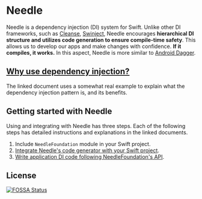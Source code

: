 # Needle

Needle is a dependency injection (DI) system for Swift. Unlike other DI frameworks, such as [Cleanse](https://github.com/square/Cleanse), [Swinject](https://github.com/Swinject/Swinject), Needle encourages **hierarchical DI structure and utilizes code generation to ensure compile-time safety**. This allows us to develop our apps and make changes with confidence. **If it compiles, it works.** In this aspect, Needle is more similar to [Android Dagger](https://google.github.io/dagger/).

## [Why use dependency injection?](./WHY_DI.md)

The linked document uses a somewhat real example to explain what the dependency injection pattern is, and its benefits.

## Getting started with Needle

Using and integrating with Needle has three steps. Each of the following steps has detailed instructions and explanations in the linked documents.

1. Include `NeedleFoundation` module in your Swift project.
2. [Integrate Needle's code generator with your Swift project](./GENERATOR.md).
3. [Write application DI code following NeedleFoundation's API](./API.md).

## License
[![FOSSA Status](https://app.fossa.io/api/projects/git%2Bgithub.com%2Fuber%2Fswift-concurrency.svg?type=large)](https://app.fossa.io/projects/git%2Bgithub.com%2Fuber%2Fswift-concurrency?ref=badge_large)
